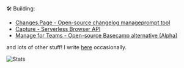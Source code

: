 🛠️ Building:
  - [Changes.Page - Open-source changelog manageprompt tool](https://changes.page)
  - [Capture - Serverless Browser API](https://capture.page)
  - [Manage for Teams - Open-source Basecamp alternative (Alpha)](http://managee.xyz)

and lots of other stuff! I write [here](https://techulus.xyz) occasionally.

![Stats](https://github-readme-stats.vercel.app/api?username=arjunkomath&show_icons=true&theme=transparent)
